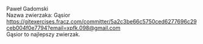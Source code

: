 Paweł Gadomski
<br/>
Nazwa zwierzaka: Gąsior
<br/>
https://gitexercises.fracz.com/committer/5a2c3be66c5750ced6277696c29ceb004f0e7794?email=xpfk.098@gmail.com
<br/>
Gąsior to najlepszy zwierzak.

